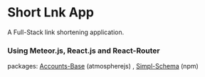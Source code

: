 
# Short Lnk App

A Full-Stack link shortening application.

### Using Meteor.js, React.js and React-Router
packages: [Accounts-Base](https://atmospherejs.com/meteor/accounts-base) (atmospherejs) , [Simpl-Schema](https://github.com/aldeed/meteor-simple-schema) (npm)
